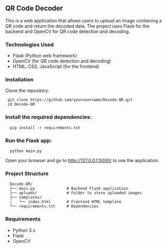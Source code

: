 ## QR Code Decoder
This is a web application that allows users to upload an image containing a QR code and return the decoded data. The project uses Flask for the backend and OpenCV for QR code detection and decoding.

### Technologies Used

 - Flask (Python web framework)
 - OpenCV (for QR code detection and decoding)
 - HTML, CSS, JavaScript (for the frontend)

### Installation
 Clone the repository:

     git clone https://github.com/yourusername/Decode-QR.git
     cd Decode-QR
 
### Install the required dependencies:

      pip install -r requirements.txt

### Run the Flask app:

      python main.py

Open your browser and go to http://127.0.0.1:5000/ to use the application.

### Project Structure

      Decode-QR/
      ├── main.py              # Backend Flask application
      ├── uploads/             # Folder to store uploaded images
      ├── templates/
      │   └── index.html       # Frontend HTML template
      └── requirements.txt     # Dependencies

### Requirements

  - Python 3.x
  - Flask
  - OpenCV
